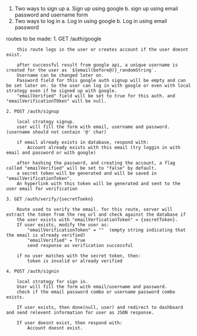 1. Two ways to sign up
    a. Sign up using google
    b. sign up using email password and username form
2. Two ways to log in
    a. Log in using google
    b. Log in using email password

routes to be made:
    1. GET /auth/google

        this route logs in the user or creates account if the user doesnt exist.

        after successful result from google api, a unique username is created for the user as `${email(before@)}_randomString`.
        Username can be changed later on.
        Password field for this google auth signup will be empty and can be set later on. So the user can log in with google or even with local strategy even if he signed up with google.
        "emailVerified" field will be set to true for this auth. and "emailVerificationTOken" will be null.

    2. POST /auth/signup

        local strategy signup.
        user will fill the form with email, username and password. (username should not contain '@' char)

        if email already exists in database, respond with:
            Account already exists with this email (try loggin in with email and password or with google)
 
        after hashing the password, and creating the account, a flag called "emailVerified" will be set to "false" by default.
        a secret token will be generated and will be saved in "emailVerificationToken".
        An hyperlink with this token will be generated and sent to the user email for verification

    3. GET /auth/verify/{secretToekn}

        Route used to verify the email. for this route, server will extract the token from the req url and check against the database if
        the user exists with "emailVerficationToken" = {secretToken}.
        If user exists, modify the user as:
            "emailVerificationToken" = ""  (empty string indicating that the email is already verified)
            "emailVerified" = True
            send response as verification successful

        if no user matches with the secret token, then:
            token is invalid or already verified

    4. POST /auth/signin

        local strategy for sign in.
        User will fill the form with email/username and password.
        check if the email password combo or username password combo exists.

        If user exists, then done(null, user) and redirect to dashboard and send relevent information for user as JSON response.

        If user doesnt exist, then respond with:
            Account doesnt exist.




